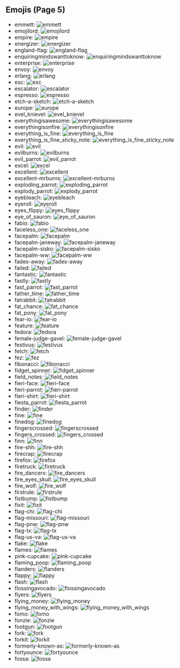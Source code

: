 
## Emojis (Page 5)

* emmett: ![emmett](/output/emmett.jpg)
* emojilord: ![emojilord](/output/emojilord.jpg)
* empire: ![empire](/output/empire.png)
* energizer: ![energizer](/output/energizer.gif)
* england-flag: ![england-flag](/output/england-flag.png)
* enquiringmindswanttoknow: ![enquiringmindswanttoknow](/output/enquiringmindswanttoknow.png)
* enterprise: ![enterprise](/output/enterprise.jpg)
* envoy: ![envoy](/output/envoy.png)
* erlang: ![erlang](/output/erlang.png)
* esc: ![esc](/output/esc.png)
* escalator: ![escalator](/output/escalator.jpg)
* espresso: ![espresso](/output/espresso.jpg)
* etch-a-sketch: ![etch-a-sketch](/output/etch-a-sketch.gif)
* europe: ![europe](/output/europe.png)
* evel_knievel: ![evel_knievel](/output/evel_knievel.jpg)
* everythingisawesome: ![everythingisawesome](/output/everythingisawesome.png)
* everythingisonfire: ![everythingisonfire](/output/everythingisonfire.gif)
* everything_is_fine: ![everything_is_fine](/output/everything_is_fine.gif)
* everything_is_fine_sticky_note: ![everything_is_fine_sticky_note](/output/everything_is_fine_sticky_note.png)
* evil: ![evil](/output/evil.png)
* evilburns: ![evilburns](/output/evilburns.png)
* evil_parrot: ![evil_parrot](/output/evil_parrot.gif)
* excel: ![excel](/output/excel.png)
* excellent: ![excellent](/output/excellent.png)
* excellent-mrburns: ![excellent-mrburns](/output/excellent-mrburns.gif)
* exploding_parrot: ![exploding_parrot](/output/exploding_parrot)
* explody_parrot: ![explody_parrot](/output/explody_parrot.gif)
* eyebleach: ![eyebleach](/output/eyebleach.gif)
* eyeroll: ![eyeroll](/output/eyeroll)
* eyes_flippy: ![eyes_flippy](/output/eyes_flippy.gif)
* eye_of_sauron: ![eye_of_sauron](/output/eye_of_sauron.jpg)
* fabio: ![fabio](/output/fabio.png)
* faceless_one: ![faceless_one](/output/faceless_one.png)
* facepalm: ![facepalm](/output/facepalm.gif)
* facepalm-janeway: ![facepalm-janeway](/output/facepalm-janeway.png)
* facepalm-sisko: ![facepalm-sisko](/output/facepalm-sisko.png)
* facepalm-ww: ![facepalm-ww](/output/facepalm-ww.gif)
* fades-away: ![fades-away](/output/fades-away)
* failed: ![failed](/output/failed.png)
* fantastic: ![fantastic](/output/fantastic.jpg)
* fastly: ![fastly](/output/fastly.png)
* fast_parrot: ![fast_parrot](/output/fast_parrot.gif)
* father_time: ![father_time](/output/father_time.gif)
* fatrabbit: ![fatrabbit](/output/fatrabbit)
* fat_chance: ![fat_chance](/output/fat_chance.png)
* fat_pony: ![fat_pony](/output/fat_pony.jpg)
* fear-io: ![fear-io](/output/fear-io.png)
* feature: ![feature](/output/feature.gif)
* fedora: ![fedora](/output/fedora)
* female-judge-gavel: ![female-judge-gavel](/output/female-judge-gavel.png)
* festivus: ![festivus](/output/festivus.png)
* fetch: ![fetch](/output/fetch.jpg)
* fez: ![fez](/output/fez.gif)
* fibonacci: ![fibonacci](/output/fibonacci.png)
* fidget_spinner: ![fidget_spinner](/output/fidget_spinner.gif)
* field_notes: ![field_notes](/output/field_notes.jpg)
* fieri-face: ![fieri-face](/output/fieri-face.png)
* fieri-parrot: ![fieri-parrot](/output/fieri-parrot.gif)
* fieri-shirt: ![fieri-shirt](/output/fieri-shirt.png)
* fiesta_parrot: ![fiesta_parrot](/output/fiesta_parrot.gif)
* finder: ![finder](/output/finder.png)
* fine: ![fine](/output/fine.png)
* finedog: ![finedog](/output/finedog.png)
* fingerscrossed: ![fingerscrossed](/output/fingerscrossed.png)
* fingers_crossed: ![fingers_crossed](/output/fingers_crossed.png)
* finn: ![finn](/output/finn.gif)
* fire-shh: ![fire-shh](/output/fire-shh.png)
* firecrap: ![firecrap](/output/firecrap)
* firefox: ![firefox](/output/firefox.png)
* firetruck: ![firetruck](/output/firetruck.png)
* fire_dancers: ![fire_dancers](/output/fire_dancers.png)
* fire_eyes_skull: ![fire_eyes_skull](/output/fire_eyes_skull.png)
* fire_wolf: ![fire_wolf](/output/fire_wolf.png)
* firstrule: ![firstrule](/output/firstrule.jpg)
* fistbump: ![fistbump](/output/fistbump)
* fixit: ![fixit](/output/fixit.png)
* flag-chi: ![flag-chi](/output/flag-chi.png)
* flag-missouri: ![flag-missouri](/output/flag-missouri.png)
* flag-pnw: ![flag-pnw](/output/flag-pnw.png)
* flag-tx: ![flag-tx](/output/flag-tx.png)
* flag-us-va: ![flag-us-va](/output/flag-us-va.gif)
* flake: ![flake](/output/flake.png)
* flames: ![flames](/output/flames.png)
* pink-cupcake: ![pink-cupcake](/output/pink-cupcake.png)
* flaming_poop: ![flaming_poop](/output/flaming_poop.png)
* flanders: ![flanders](/output/flanders.png)
* flappy: ![flappy](/output/flappy.gif)
* flash: ![flash](/output/flash.png)
* flossingavocado: ![flossingavocado](/output/flossingavocado.gif)
* flyers: ![flyers](/output/flyers.png)
* flying_money: ![flying_money](/output/flying_money.gif)
* flying_money_with_wings: ![flying_money_with_wings](/output/flying_money_with_wings.gif)
* fomo: ![fomo](/output/fomo.png)
* fonzie: ![fonzie](/output/fonzie.png)
* footgun: ![footgun](/output/footgun.png)
* fork: ![fork](/output/fork.png)
* forkit: ![forkit](/output/forkit)
* formerly-known-as: ![formerly-known-as](/output/formerly-known-as.png)
* fortyounce: ![fortyounce](/output/fortyounce.png)
* fossa: ![fossa](/output/fossa.jpg)
